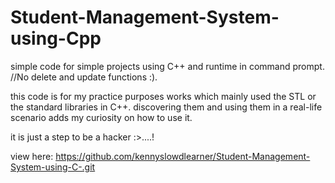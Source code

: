 # Student-Management-System-using-Cpp

simple code for simple projects using C++ and runtime in command prompt. 
//No delete and update functions :).

this code is for my practice purposes works which mainly used the STL or the standard libraries in C++.
discovering them and using them in a real-life scenario adds my curiosity on how to use it.

it is just a step to be a hacker :>....!

view here:
https://github.com/kennyslowdlearner/Student-Management-System-using-C-.git
